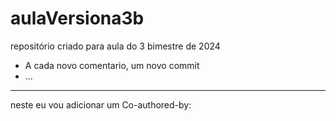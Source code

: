 # aulaVersiona3b
repositório criado para aula do 3 bimestre de 2024
- A cada novo comentario, um novo commit
- ...
---
neste eu vou adicionar um Co-authored-by: 
